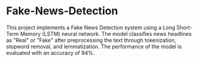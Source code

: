 # Fake-News-Detection
This project implements a Fake News Detection system using a Long Short-Term Memory (LSTM) neural network. The model classifies news headlines as "Real" or "Fake" after preprocessing the text through tokenization, stopword removal, and lemmatization. The performance of the model is evaluated with an accuracy of 94%.
